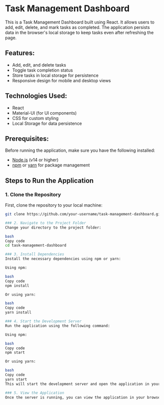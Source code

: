 # Task Management Dashboard

This is a Task Management Dashboard built using React. It allows users to add, edit, delete, and mark tasks as completed. The application persists data in the browser's local storage to keep tasks even after refreshing the page.


## Features:
- Add, edit, and delete tasks
- Toggle task completion status
- Store tasks in local storage for persistence
- Responsive design for mobile and desktop views

## Technologies Used:
- React
- Material-UI (for UI components)
- CSS for custom styling
- Local Storage for data persistence

## Prerequisites:
Before running the application, make sure you have the following installed:
- [Node.js](https://nodejs.org/) (v14 or higher)
- [npm](https://www.npmjs.com/) or [yarn](https://yarnpkg.com/) for package management

## Steps to Run the Application

### 1. Clone the Repository
First, clone the repository to your local machine:

```bash
git clone https://github.com/your-username/task-management-dashboard.git

### 2. Navigate to the Project Folder
Change your directory to the project folder:

bash
Copy code
cd task-management-dashboard

### 3. Install Dependencies
Install the necessary dependencies using npm or yarn:

Using npm:

bash
Copy code
npm install

Or using yarn:

bash
Copy code
yarn install

### 4. Start the Development Server
Run the application using the following command:

Using npm:

bash
Copy code
npm start

Or using yarn:

bash
Copy code
yarn start
This will start the development server and open the application in your default browser. By default, the app will be available at http://localhost:3000.

### 5. View the Application
Once the server is running, you can view the application in your browser. Any changes you make to the code will be reflected instantly due to hot reloading.


